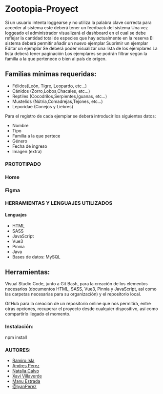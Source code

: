 # Zootopia-Proyect
Si un usuario intenta loggearse y no utiliza la palabra clave correcta para acceder al sistema este deberá tener un feedback del sistema
Una vez loggeado el administrador visualizará el dashboard en el cual se debe reflejar la cantidad total de especies que hay actualmente en la reserva
El sistema deberá permitir añadir un nuevo ejemplar
Suprimir un ejemplar
Editar un ejemplar
Se deberá poder visualizar una lista de los ejemplares
La lista deberá tener paginación
Los ejemplares se podrán filtrar según la familía a la que pertenece o bien al país de origen.
​

## Familias mínimas requeridas:

- Félidos(León, Tigre, Leopardo, etc...)
- Cánidos (Zorro,Lobos,Chacales, etc...)
- Reptiles (Cocodrilos,Serpientes,Iguanas, etc...)
- Mustelids (Nútria,Comadrejas,Tejones, etc...)
- Leporidae (Conejos y Liebres)
​

Para el registro de cada ejemplar se deberá introducir los siguientes datos:

- Nombre
- Tipo
- Familia a la que pertece
- Género
- Fecha de ingreso
- Imagen (extra)

### PROTOTIPADO

### Home


### Figma




### HERRAMIENTAS Y LENGUAJES UTILIZADOS
#### Lenguajes
- HTML
- SASS
- JavaScript
- Vue3
- Pinnia
- Java 
- Bases de datos: MySQL

## Herramientas:
Visual Studio Code, junto a Git Bash, para la creación de los elementos necesarios (documentos HTML, SASS, Vue3, Pinnia y JavaScript, así como las carpetas necesarias para su organización) y el repositorio local.
 
GitHub para la creación de un repositorio online que nos permitirá, entre otras opciones, recuperar el proyecto desde cualquier dispositivo, así como compartirlo llegado el momento.
 
### Instalación:
 npm install
 
 
 
 
### AUTORES:
- [Ramiro Isla](https://github.com/Ramiro-isla)
- [Andres Perez](https://github.com/Andrespz07)
- [Natalia Calvo](https://github.com/NataliaCalvo)
- [Xavi Villaverde](https://github.com/Xavi1594) 
- [Manu Estrada](https://github.com/Manu-Estrada)
- [@IyanPerez](https://github.com/IyanPerez)

